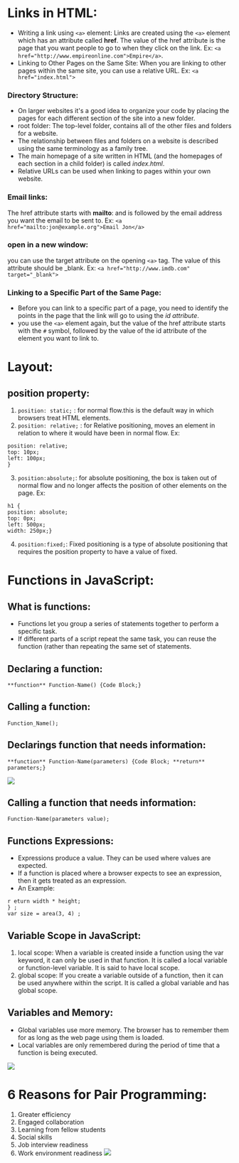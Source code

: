 # Links in HTML:
* Writing a link using `<a>` element:
Links are created using the `<a>` element which has an attribute called **href**. The value of the href attribute is the page that you want people to go to when they click on the link.
Ex: `<a href="http://www.empireonline.com">Empire</a>`.
* Linking to Other Pages on the Same Site:
When you are linking to other pages within the same site, you can use a relative URL.
Ex: `<a href="index.html">`

### Directory Structure:
* On larger websites it's a good idea to organize your code by placing the pages for each different section of the site into a new folder.
* root folder: The top-level folder, contains all of the other files and folders for a website.
* The relationship between files and folders on a website is described using the same terminology as a family tree.
* The main homepage of a site written in HTML (and the homepages of each section in a child folder) is called *index.html*.
* Relative URLs can be used when linking to pages within your own website.

### Email links:
The href attribute starts with **mailto**: and is followed by the email address you want the email to be sent to.
Ex: `<a href="mailto:jon@example.org">Email Jon</a>`

### open in a new window:
you can use the target attribute on the opening `<a>` tag. The value of this attribute should be _blank.
Ex: `<a href="http://www.imdb.com" target="_blank">`

### Linking to a Specific Part of the Same Page:
* Before you can link to a specific part of a page, you need to identify the points in the page that the link will go to using the *id attribute*.
* you use the `<a>` element again, but the value of the href attribute starts with the `#` symbol, followed by the value of the id attribute of the element you want to link to.

# Layout:
## position property:
1. `position: static;` : for normal flow.this is the default way in which browsers treat HTML elements.
2. `position: relative;` : for Relative positioning, moves an element in relation to where it would have been in normal flow.
Ex:
``` p.example {
position: relative;
top: 10px;
left: 100px;
}

```
3. `position:absolute;`: for absolute positioning, the box is taken out of normal flow and no longer affects the
position of other elements on the page.
Ex: 
```
h1 {
position: absolute;
top: 0px;
left: 500px;
width: 250px;}
```

4. `position:fixed;`: Fixed positioning is a type of absolute positioning that requires the position property to have a value of fixed.

# Functions in JavaScript:

## What is functions:
* Functions let you group a series of statements together to perform a specific task. 
* If different parts of a script repeat the same task, you can reuse the function (rather than repeating the same set of statements.

## Declaring a function:
`**function** Function-Name() {Code Block;}`

## Calling a function:
`Function_Name();`

## Declarings function that needs information:
`**function** Function-Name(parameters) {Code Block; **return** parameters;}`

![](https://res.cloudinary.com/practicaldev/image/fetch/s--pClJgvrv--/c_limit%2Cf_auto%2Cfl_progressive%2Cq_auto%2Cw_880/https://dev-to-uploads.s3.amazonaws.com/i/mt2jlra7jd5gdgl8up8y.png)

## Calling a function that needs information:
`Function-Name(parameters value);`

## Functions Expressions:
* Expressions produce a value. They can be used where values are expected.
* If a function is placed where a browser expects to see an expression, then it gets treated as an expression.
* An Example:
``` var ar ea = f unction(width, height) {
r eturn width * height;
} ;
var size = area(3, 4) ;
```
## Variable Scope in JavaScript:
1. local scope: When a variable is created inside a function using the var keyword, it can only be used in that function. It is called a local variable or function-level variable. It is said to have local scope.
2. global scope: If you create a variable outside of a function, then it can be used anywhere within the script. It is called a global variable and has global scope.

## Variables and Memory:
* Global variables use more memory. The browser has to remember them for as long as the web page using them is loaded.
* Local variables are only remembered during the period of time that a function is being executed.

![](https://i.imgur.com/iZ9I8lV.png)

# 6 Reasons for Pair Programming:
1. Greater efficiency
2. Engaged collaboration
3. Learning from fellow students
4. Social skills
5. Job interview readiness
6. Work environment readiness
![](https://stackify.com/wp-content/uploads/2017/05/Pair_Programming-e1496165906922-1280x720.png)
